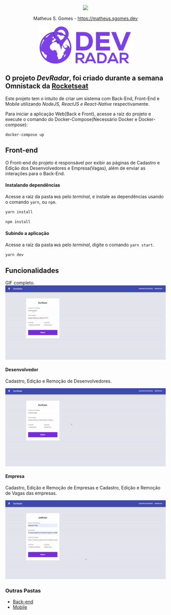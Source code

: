 <p align="center"><a target="_blank" href="https://matheus.sgomes.dev"><img src="https://matheus.sgomes.dev/img/logo_azul.png"></a></p>
<p align="center">Matheus S. Gomes - <a target="_blank" href="https://matheus.sgomes.dev">https://matheus.sgomes.dev</a></p>

<p align="center">
<img src="https://raw.githubusercontent.com/Matheussg42/OmniStack10/master/Web/src/assets/logo.png" style='width: 300px'></a>
</p>


## O projeto _DevRadar_, foi criado durante a semana Omnistack da [Rocketseat](https://rocketseat.com.br)

Este projeto tem o intuito de criar um sistema com Back-End, Front-End e Mobile utilizando _NodeJS, ReactJS e React-Native_ respectivamente.

Para iniciar a aplicação Web(Back e Front), acesse a raiz do projeto e execute o comando do Docker-Compose(Necessário Docker e Docker-compose):

```docker
docker-compose up
```

## Front-end

O Front-end do projeto é responsável por exibir as páginas de Cadastro e Edição dos Desenvolvedores e Empresa(Vagas), além de enviar as interações para o Back-End.

#### Instalando dependências

Acesse a raiz da pasta `Web` pelo _terminal_, e instale as dependências usando o comando `yarn`, ou `npm`.

```js
yarn install
```

```js
npm install
```

#### Subindo a aplicação

Acesse a raiz da pasta `Web` pelo _terminal_, digite o comando `yarn start`.

```js
yarn dev
```

## Funcionalidades

GIF completo.
![](../.gifs/web.gif)

#### Desenvolvedor

Cadastro, Edição e Remoção de Desenvolvedores.

![](../.gifs/web_dev.gif)

#### Empresa

Cadastro, Edição e Remoção de Empresas e Cadastro, Edição e Remoção de Vagas das empresas.

![](../.gifs/web_company.gif)


### Outras Pastas

- [Back-end](/Backend)
- [Mobile](/mobile)